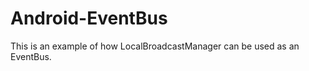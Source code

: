 Android-EventBus
================

This is an example of how LocalBroadcastManager can be used as an EventBus.
